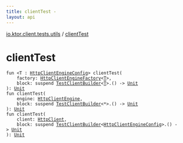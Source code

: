 ```yaml
---
title: clientTest - 
layout: api
---
```


<div class='api-docs-breadcrumbs'><a href="index.html">io.ktor.client.tests.utils</a> / <a href="./client-test.html">clientTest</a></div>

# clientTest

<div class="signature"><code><span class="keyword">fun </span><span class="symbol">&lt;</span><span class="identifier">T</span>&nbsp;<span class="symbol">:</span>&nbsp;<a href="../io.ktor.client.engine/-http-client-engine-config/index.html"><span class="identifier">HttpClientEngineConfig</span></a><span class="symbol">&gt;</span> <span class="identifier">clientTest</span><span class="symbol">(</span><br/>&nbsp;&nbsp;&nbsp;&nbsp;<span class="parameterName" id="io.ktor.client.tests.utils$clientTest(io.ktor.client.engine.HttpClientEngineFactory((io.ktor.client.tests.utils.clientTest.T)), kotlin.SuspendFunction1((io.ktor.client.tests.utils.TestClientBuilder((io.ktor.client.tests.utils.clientTest.T)), kotlin.Unit)))/factory">factory</span><span class="symbol">:</span>&nbsp;<a href="../io.ktor.client.engine/-http-client-engine-factory/index.html"><span class="identifier">HttpClientEngineFactory</span></a><span class="symbol">&lt;</span><a href="client-test.html#T"><span class="identifier">T</span></a><span class="symbol">&gt;</span><span class="symbol">, </span><br/>&nbsp;&nbsp;&nbsp;&nbsp;<span class="parameterName" id="io.ktor.client.tests.utils$clientTest(io.ktor.client.engine.HttpClientEngineFactory((io.ktor.client.tests.utils.clientTest.T)), kotlin.SuspendFunction1((io.ktor.client.tests.utils.TestClientBuilder((io.ktor.client.tests.utils.clientTest.T)), kotlin.Unit)))/block">block</span><span class="symbol">:</span>&nbsp;<span class="keyword">suspend </span><a href="-test-client-builder/index.html"><span class="identifier">TestClientBuilder</span></a><span class="symbol">&lt;</span><a href="client-test.html#T"><span class="identifier">T</span></a><span class="symbol">&gt;</span><span class="symbol">.</span><span class="symbol">(</span><span class="symbol">)</span>&nbsp;<span class="symbol">-&gt;</span>&nbsp;<a href="https://kotlinlang.org/api/latest/jvm/stdlib/kotlin/-unit/index.html"><span class="identifier">Unit</span></a><br/><span class="symbol">)</span><span class="symbol">: </span><a href="https://kotlinlang.org/api/latest/jvm/stdlib/kotlin/-unit/index.html"><span class="identifier">Unit</span></a></code></div>

<div class="signature"><code><span class="keyword">fun </span><span class="identifier">clientTest</span><span class="symbol">(</span><br/>&nbsp;&nbsp;&nbsp;&nbsp;<span class="parameterName" id="io.ktor.client.tests.utils$clientTest(io.ktor.client.engine.HttpClientEngine, kotlin.SuspendFunction1((io.ktor.client.tests.utils.TestClientBuilder((io.ktor.client.engine.HttpClientEngineConfig)), kotlin.Unit)))/engine">engine</span><span class="symbol">:</span>&nbsp;<a href="../io.ktor.client.engine/-http-client-engine/index.html"><span class="identifier">HttpClientEngine</span></a><span class="symbol">, </span><br/>&nbsp;&nbsp;&nbsp;&nbsp;<span class="parameterName" id="io.ktor.client.tests.utils$clientTest(io.ktor.client.engine.HttpClientEngine, kotlin.SuspendFunction1((io.ktor.client.tests.utils.TestClientBuilder((io.ktor.client.engine.HttpClientEngineConfig)), kotlin.Unit)))/block">block</span><span class="symbol">:</span>&nbsp;<span class="keyword">suspend </span><a href="-test-client-builder/index.html"><span class="identifier">TestClientBuilder</span></a><span class="symbol">&lt;</span><span class="identifier">*</span><span class="symbol">&gt;</span><span class="symbol">.</span><span class="symbol">(</span><span class="symbol">)</span>&nbsp;<span class="symbol">-&gt;</span>&nbsp;<a href="https://kotlinlang.org/api/latest/jvm/stdlib/kotlin/-unit/index.html"><span class="identifier">Unit</span></a><br/><span class="symbol">)</span><span class="symbol">: </span><a href="https://kotlinlang.org/api/latest/jvm/stdlib/kotlin/-unit/index.html"><span class="identifier">Unit</span></a></code></div>

<div class="signature"><code><span class="keyword">fun </span><span class="identifier">clientTest</span><span class="symbol">(</span><br/>&nbsp;&nbsp;&nbsp;&nbsp;<span class="parameterName" id="io.ktor.client.tests.utils$clientTest(io.ktor.client.HttpClient, kotlin.SuspendFunction1((io.ktor.client.tests.utils.TestClientBuilder((io.ktor.client.engine.HttpClientEngineConfig)), kotlin.Unit)))/client">client</span><span class="symbol">:</span>&nbsp;<a href="../io.ktor.client/-http-client/index.html"><span class="identifier">HttpClient</span></a><span class="symbol">, </span><br/>&nbsp;&nbsp;&nbsp;&nbsp;<span class="parameterName" id="io.ktor.client.tests.utils$clientTest(io.ktor.client.HttpClient, kotlin.SuspendFunction1((io.ktor.client.tests.utils.TestClientBuilder((io.ktor.client.engine.HttpClientEngineConfig)), kotlin.Unit)))/block">block</span><span class="symbol">:</span>&nbsp;<span class="keyword">suspend </span><a href="-test-client-builder/index.html"><span class="identifier">TestClientBuilder</span></a><span class="symbol">&lt;</span><a href="../io.ktor.client.engine/-http-client-engine-config/index.html"><span class="identifier">HttpClientEngineConfig</span></a><span class="symbol">&gt;</span><span class="symbol">.</span><span class="symbol">(</span><span class="symbol">)</span>&nbsp;<span class="symbol">-&gt;</span>&nbsp;<a href="https://kotlinlang.org/api/latest/jvm/stdlib/kotlin/-unit/index.html"><span class="identifier">Unit</span></a><br/><span class="symbol">)</span><span class="symbol">: </span><a href="https://kotlinlang.org/api/latest/jvm/stdlib/kotlin/-unit/index.html"><span class="identifier">Unit</span></a></code></div>
